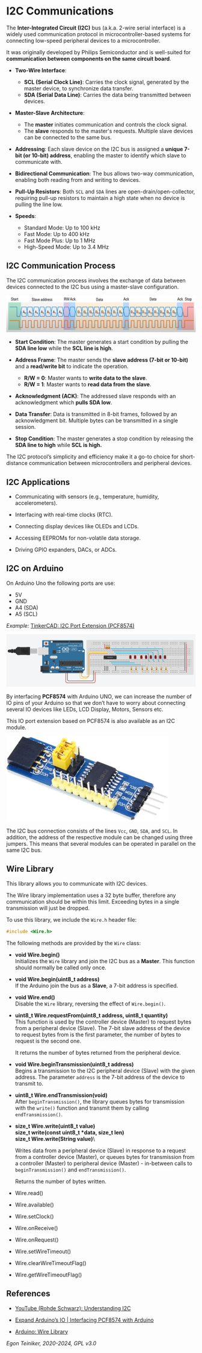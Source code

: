 # I2C Communications

The **Inter-Integrated Circuit (I2C)** bus (a.k.a. 2-wire serial interface) 
is a widely used communication protocol in microcontroller-based systems 
for connecting low-speed peripheral devices to a microcontroller. 

It was originally developed by Philips Semiconductor and is well-suited 
for **communication between components on the same circuit board**.

* **Two-Wire Interface**:
    * **SCL (Serial Clock Line)**: Carries the clock signal, generated 
        by the master device, to synchronize data transfer.
    * **SDA (Serial Data Line)**: Carries the data being transmitted 
        between devices.

* **Master-Slave Architecture**:
    * The **master** initiates communication and controls the clock signal.
    * The **slave** responds to the master's requests. Multiple slave 
        devices can be connected to the same bus.

* **Addressing**: Each slave device on the I2C bus is assigned a 
        **unique 7-bit (or 10-bit) address**, enabling the master 
        to identify which slave to communicate with.

* **Bidirectional Communication**: The bus allows two-way communication, 
    enabling both reading from and writing to devices.

* **Pull-Up Resistors**: Both `SCL` and `SDA` lines are open-drain/open-collector, 
    requiring pull-up resistors to maintain a high state when no device 
    is pulling the line low.

* **Speeds**:
    * Standard Mode: Up to 100 kHz
    * Fast Mode: Up to 400 kHz
    * Fast Mode Plus: Up to 1 MHz
    * High-Speed Mode: Up to 3.4 MHz


## I2C Communication Process

The I2C communication process involves the exchange of data between devices 
connected to the I2C bus using a master-slave configuration. 

![I2C Frame](figures/I2C-Frame.png)

* **Start Condition**: The master generates a start condition by pulling 
    the **SDA line low** while the **SCL line is high**.

* **Address Frame**: The master sends the **slave address (7-bit or 10-bit)** 
    and a **read/write bit** to indicate the operation.
    * **R/W = 0**: Master wants to **write data to the slave**.
    * **R/W = 1**: Master wants to **read data from the slave**.

* **Acknowledgment (ACK)**: The addressed slave responds with an acknowledgment 
    which **pulls SDA low**.

* **Data Transfer**: Data is transmitted in 8-bit frames, followed by 
    an acknowledgment bit. 
    Multiple bytes can be transmitted in a single session.

* **Stop Condition**: The master generates a stop condition by releasing 
    the **SDA line to high** while **SCL is high.**

The I2C protocol’s simplicity and efficiency make it a go-to choice for 
short-distance communication between microcontrollers and peripheral devices.


## I2C Applications

* Communicating with sensors (e.g., temperature, humidity, accelerometers).

* Interfacing with real-time clocks (RTC).

* Connecting display devices like OLEDs and LCDs.

* Accessing EEPROMs for non-volatile data storage.

* Driving GPIO expanders, DACs, or ADCs.


## I2C on Arduino

On Arduino Uno the following ports are use:
* 5V
* GND
* A4 (SDA)
* A5 (SCL)

_Example:_ [TinkerCAD: I2C Port Extension (PCF8574)](https://www.tinkercad.com/things/fuRwUTuL8oF-arduino-i2c-port-extension-pcf8574)

![I2C Port Extension](figures/I2C-PCF8574.png)

By interfacing **PCF8574** with Arduino UNO, we can increase the number 
of IO pins of your Arduino so that we don’t have to worry about connecting 
several IO devices like LEDs, LCD Display, Motors, Sensors etc.

This IO port extension based on PCF8574 is also available as an I2C module.

![IO Port Extension](figures/I2C-PCF8574-IOModule.png)

The I2C bus connection consists of the lines `Vcc`, `GND`, `SDA`, and `SCL`. 
In addition, the address of the respective module can be changed using three 
jumpers.
This means that several modules can be operated in parallel on the same I2C bus.


## Wire Library
This library allows you to communicate with I2C devices. 

The Wire library implementation uses a 32 byte buffer, therefore any communication should be within this limit. Exceeding bytes in a single transmission will just be dropped.

To use this library, we include the `Wire.h` header file:
```C
#include <Wire.h>
```

The following methods are provided by the `Wire` class:

* **void Wire.begin()**\
    Initializes the `Wire` library and join the I2C bus as a **Master**. 
    This function should normally be called only once.
* **void Wire.begin(uint8_t address)**\
    If the Arduino join the bus as a **Slave**, a 7-bit address is specified.

* **void Wire.end()**\
    Disable the `Wire` library, reversing the effect of `Wire.begin()`.


* **uint8_t Wire.requestFrom(uint8_t address, uint8_t quantity)**\
    This function is used by the controller device (Master) to request bytes from a peripheral device (Slave).
    The 7-bit slave address of the device to request bytes from is the first parameter, 
    the number of bytes to request is the second one.

    It returns the number of bytes returned from the peripheral device.

* **void Wire.beginTransmission(uint8_t address)**\
    Begins a transmission to the I2C peripheral device (Slave) with the given address. 
    The parameter `address` is the 7-bit address of the device to transmit to.

* **uint8_t Wire.endTransmission(void)**\
    After `beginTransmission()`, the library queues bytes for transmission with the `write()` function and transmit them by calling `endTransmission()`.

* **size_t Wire.write(uint8_t value)**\
   **size_t write(const uint8_t *data, size_t len)**\
   **size_t Wire.write(String value)**\

    Writes data from a peripheral device (Slave) in response to a request from a controller device (Master), 
    or queues bytes for transmission from a controller (Master) to peripheral device (Master) - in-between calls to `beginTransmission()` and `endTransmission()`.

    Returns the number of bytes written.

* Wire.read()



* Wire.available()


* Wire.setClock()

* Wire.onReceive()

* Wire.onRequest()

* Wire.setWireTimeout()

* Wire.clearWireTimeoutFlag()

* Wire.getWireTimeoutFlag()


## References

* [YouTube (Rohde Schwarz): Understanding I2C](https://youtu.be/CAvawEcxoPU?si=W6IZMsiB1BQTPFWw)

* [Expand Arduino’s IO | Interfacing PCF8574 with Arduino](https://www.electronicshub.org/interfacing-pcf8574-with-arduino/)

* [Arduino: Wire Library](https://www.arduino.cc/reference/en/language/functions/communication/wire/)

*Egon Teiniker, 2020-2024, GPL v3.0* 
